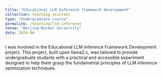 ```yaml
---
title: "Educational LLM Inference framework development"
collection: teaching assitant
type: "Undergraduate course"
permalink: /teaching/llm-inference
venue: "Beijing Normal University"
date: 2024-06
---
```


I was involved in the Educational LLM Inference Framework Development project. This project, built upon llama2.c, was tailored to provide undergraduate students with a practical and accessible experiment designed to help them grasp the fundamental principles of LLM inference optimization techniques.

